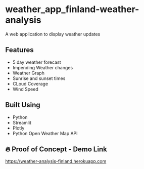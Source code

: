 # weather_app_finland-weather-analysis
A web application to display weather updates

## Features

- 5 day weather forecast
- Impending Weather changes
- Weather Graph
- Sunrise and sunset times
- CLoud Coverage
- Wind Speed

## Built Using

- Python
- Streamlit
- Plotly
- Python Open Weather Map API

## :fire: Proof of Concept - Demo Link

https://weather-analysis-finland.herokuapp.com